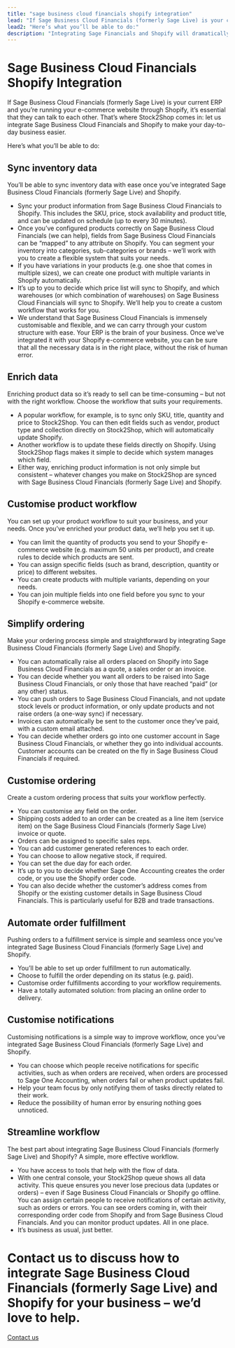```yaml
---
title: "sage business cloud financials shopify integration"
lead: "If Sage Business Cloud Financials (formerly Sage Live) is your current ERP and you’re running your e-commerce website through Shopify, it’s essential that they can talk to each other. That’s where Stock2Shop comes in: let us integrate Sage Business Cloud Financials and Shopify to make your day-to-day business easier."
lead2: "Here’s what you’ll be able to do:"
description: "Integrating Sage Financials and Shopify will dramatically improve your workflow. Let us work with you to create the perfect solution for your business. A Sage Financials Shopify integration means you can sync data, automate orders, simplify ordering and more."
---
```


Sage Business Cloud Financials Shopify Integration
==================================================

If Sage Business Cloud Financials (formerly Sage Live) is your current ERP and you’re running your e-commerce website through Shopify, it’s essential that they can talk to each other. That’s where Stock2Shop comes in: let us integrate Sage Business Cloud Financials and Shopify to make your day-to-day business easier.  
  
Here’s what you’ll be able to do:

Sync inventory data
-------------------

You’ll be able to sync inventory data with ease once you’ve integrated Sage Business Cloud Financials (formerly Sage Live) and Shopify.

*   Sync your product information from Sage Business Cloud Financials to Shopify. This includes the SKU, price, stock availability and product title, and can be updated on schedule (up to every 30 minutes).
*   Once you’ve configured products correctly on Sage Business Cloud Financials (we can help), fields from Sage Business Cloud Financials can be “mapped” to any attribute on Shopify. You can segment your inventory into categories, sub-categories or brands – we’ll work with you to create a flexible system that suits your needs.
*   If you have variations in your products (e.g. one shoe that comes in multiple sizes), we can create one product with multiple variants in Shopify automatically.
*   It’s up to you to decide which price list will sync to Shopify, and which warehouses (or which combination of warehouses) on Sage Business Cloud Financials will sync to Shopify. We’ll help you to create a custom workflow that works for you.
*   We understand that Sage Business Cloud Financials is immensely customisable and flexible, and we can carry through your custom structure with ease. Your ERP is the brain of your business. Once we’ve integrated it with your Shopify e-commerce website, you can be sure that all the necessary data is in the right place, without the risk of human error.

Enrich data
-----------

Enriching product data so it’s ready to sell can be time-consuming – but not with the right workflow. Choose the workflow that suits your requirements.

*   A popular workflow, for example, is to sync only SKU, title, quantity and price to Stock2Shop. You can then edit fields such as vendor, product type and collection directly on Stock2Shop, which will automatically update Shopify.
*   Another workflow is to update these fields directly on Shopify. Using Stock2Shop flags makes it simple to decide which system manages which field.
*   Either way, enriching product information is not only simple but consistent – whatever changes you make on Stock2Shop are synced with Sage Business Cloud Financials (formerly Sage Live) and Shopify.

Customise product workflow
--------------------------

You can set up your product workflow to suit your business, and your needs. Once you’ve enriched your product data, we’ll help you set it up.

*   You can limit the quantity of products you send to your Shopify e-commerce website (e.g. maximum 50 units per product), and create rules to decide which products are sent.
*   You can assign specific fields (such as brand, description, quantity or price) to different websites.
*   You can create products with multiple variants, depending on your needs.
*   You can join multiple fields into one field before you sync to your Shopify e-commerce website.

Simplify ordering
-----------------

Make your ordering process simple and straightforward by integrating Sage Business Cloud Financials (formerly Sage Live) and Shopify.

*   You can automatically raise all orders placed on Shopify into Sage Business Cloud Financials as a quote, a sales order or an invoice.
*   You can decide whether you want all orders to be raised into Sage Business Cloud Financials, or only those that have reached “paid” (or any other) status.
*   You can push orders to Sage Business Cloud Financials, and not update stock levels or product information, or only update products and not raise orders (a one-way sync) if necessary.
*   Invoices can automatically be sent to the customer once they’ve paid, with a custom email attached.
*   You can decide whether orders go into one customer account in Sage Business Cloud Financials, or whether they go into individual accounts. Customer accounts can be created on the fly in Sage Business Cloud Financials if required.

Customise ordering
------------------

Create a custom ordering process that suits your workflow perfectly.

*   You can customise any field on the order.
*   Shipping costs added to an order can be created as a line item (service item) on the Sage Business Cloud Financials (formerly Sage Live) invoice or quote.
*   Orders can be assigned to specific sales reps.
*   You can add customer generated references to each order.
*   You can choose to allow negative stock, if required.
*   You can set the due day for each order.
*   It’s up to you to decide whether Sage One Accounting creates the order code, or you use the Shopify order code.
*   You can also decide whether the customer’s address comes from Shopify or the existing customer details in Sage Business Cloud Financials. This is particularly useful for B2B and trade transactions.

Automate order fulfillment
--------------------------

Pushing orders to a fulfillment service is simple and seamless once you’ve integrated Sage Business Cloud Financials (formerly Sage Live) and Shopify.

*   You’ll be able to set up order fulfillment to run automatically.
*   Choose to fulfill the order depending on its status (e.g. paid).
*   Customise order fulfillments according to your workflow requirements.
*   Have a totally automated solution: from placing an online order to delivery.

Customise notifications
-----------------------

Customising notifications is a simple way to improve workflow, once you’ve integrated Sage Business Cloud Financials (formerly Sage Live) and Shopify.

*   You can choose which people receive notifications for specific activities, such as when orders are received, when orders are processed to Sage One Accounting, when orders fail or when product updates fail.
*   Help your team focus by only notifying them of tasks directly related to their work.
*   Reduce the possibility of human error by ensuring nothing goes unnoticed.

Streamline workflow
-------------------

The best part about integrating Sage Business Cloud Financials (formerly Sage Live) and Shopify? A simple, more effective workflow.

*   You have access to tools that help with the flow of data.
*   With one central console, your Stock2Shop queue shows all data activity. This queue ensures you never lose precious data (updates or orders) – even if Sage Business Cloud Financials or Shopify go offline. You can assign certain people to receive notifications of certain activity, such as orders or errors. You can see orders coming in, with their corresponding order code from Shopify and from Sage Business Cloud Financials. And you can monitor product updates. All in one place.
*   It’s business as usual, just better.

Contact us to discuss how to integrate Sage Business Cloud Financials (formerly Sage Live) and Shopify for your business – we’d love to help.
=============================================================================================================================================

[Contact us](/contact-us "Contact Stock2Shop")